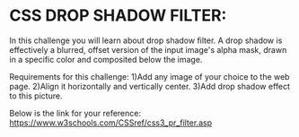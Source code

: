 # CSS DROP SHADOW FILTER:
In this challenge you will learn about drop shadow filter. A drop shadow is effectively a blurred, offset version of the input image's alpha mask, drawn in a specific color and composited below the image.


Requirements for this challenge:
1)Add any image of your choice to the web page.
2)Align it horizontally and vertically center.
3)Add drop shadow effect to this picture.

Below is the link for your reference:
https://www.w3schools.com/CSSref/css3_pr_filter.asp
